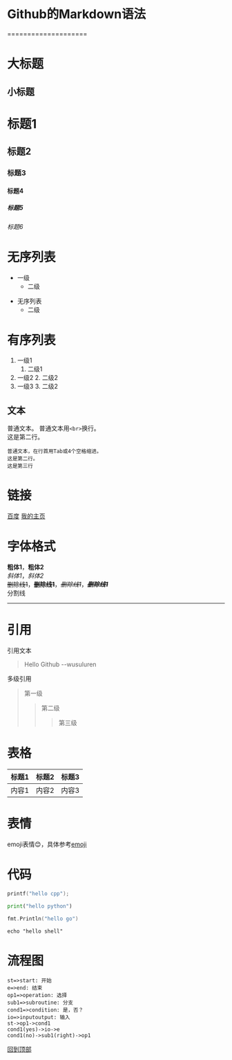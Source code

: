 # Github的Markdown语法
====================

大标题
======
小标题
------

# 标题1
## 标题2
### 标题3
#### 标题4
##### 标题5
###### 标题6

# 无序列表
* 一级
	* 二级
- 无序列表
	- 二级

# 有序列表
1. 一级1
	1. 二级1
2. 一级2
	2. 二级2
1. 一级3
	3. 二级2

文本
----
普通文本。
普通文本用`<br>`换行。<br>
这是第二行。

	普通文本，在行首用Tab或4个空格缩进。
	这是第二行。
	这是第三行

# 链接
[百度](http://www.baidu.com "百度主页")
[我的主页](http://wusuluren.github.io "我的主页")

# 字体格式
**粗体1**，__粗体2__<br>
*斜体1*，_斜体2_<br>
~~删除线1~~，**~~删除线1~~**，*~~删除线1~~*，***~~删除线1~~***<br>
分割线
***

# 引用
引用文本
>Hello Github
--wusuluren

多级引用
>第一级
>>第二级
>>>第三级

# 表格
|标题1|标题2|标题3|
| ----- |:------:| ------|
|内容1|内容2|内容3|

# 表情
emoji表情:blush:，具体参考[emoji](http://www.emoji-cheat-sheet.com)

# 代码
```cpp
printf("hello cpp");
```
```python
print("hello python")
```
```go
fmt.Println("hello go")
```
```shell
echo "hello shell"
```

# 流程图
```flow
st=>start: 开始
e=>end: 结束
op1=>operation: 选择
sub1=>subroutine: 分支
cond1=>condition: 是，否？
io=>inputoutput: 输入
st->op1->cond1
cond1(yes)->io->e
cond1(no)->sub1(right)->op1
```

[回到顶部](#github的markdown语法)
